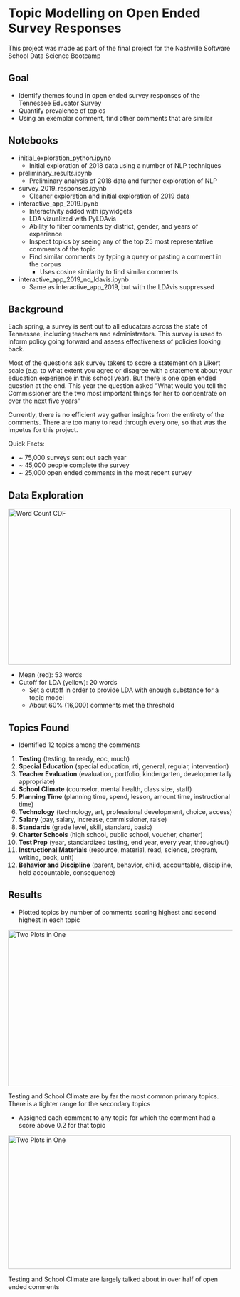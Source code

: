 # Topic Modelling on Open Ended Survey Responses

This project was made as part of the final project for the Nashville Software School Data Science Bootcamp

## Goal

* Identify themes found in open ended survey responses of the Tennessee Educator Survey
* Quantify prevalence of topics 
* Using an exemplar comment, find other comments that are similar

## Notebooks

* initial_exploration_python.ipynb
     * Initial exploration of 2018 data using a number of NLP techniques
* preliminary_results.ipynb
     * Preliminary analysis of 2018 data and further exploration of NLP
* survey_2019_responses.ipynb
     * Cleaner exploration and initial exploration of 2019 data
* interactive_app_2019.ipynb
     * Interactivity added with ipywidgets
     * LDA vizualized with PyLDAvis
     * Ability to filter comments by district, gender, and years of experience
     * Inspect topics by seeing any of the top 25 most representative comments of the topic
     * Find similar comments by typing a query or pasting a comment in the corpus
          * Uses cosine similarity to find similar comments
* interactive_app_2019_no_ldavis.ipynb
     * Same as interactive_app_2019, but with the LDAvis suppressed

## Background 

Each spring, a survey is sent out to all educators across the state of Tennessee, including teachers and administrators. This survey is used to inform policy going forward and assess effectiveness of policies looking back.

Most of the questions ask survey takers to score a statement on a Likert scale (e.g. to what extent you agree or disagree with a statement about your education experience in this school year). But there is one open ended question at the end. This year the question asked "What would you tell the Commissioner are the two most important things for her to concentrate on over the next five years"

Currently, there is no efficient way gather insights from the entirety of the comments. There are too many to read through every one, so that was the impetus for this project.

Quick Facts:
* ~ 75,000 surveys sent out each year
* ~ 45,000 people complete the survey
* ~ 25,000 open ended comments in the most recent survey

## Data Exploration

<img src="/../screenshots/cdf_word_counts.png" width="500" height="350" title="Word Count CDF"> 

* Mean (red): 53 words
* Cutoff for LDA (yellow): 20 words
    * Set a cutoff in order to provide LDA with enough substance for a topic model
    * About 60% (16,000) comments met the threshold

## Topics Found

* Identified 12 topics among the comments

1. **Testing** (testing, tn ready, eoc, much)
2. **Special Education** (special education, rti, general, regular, intervention)
3. **Teacher Evaluation** (evaluation, portfolio, kindergarten, developmentally appropriate)
4. **School Climate** (counselor, mental health, class size, staff)
5. **Planning Time** (planning time, spend, lesson, amount time, instructional time)
6. **Technology** (technology, art, professional development, choice, access)
7. **Salary** (pay, salary, increase, commissioner, raise)
8. **Standards** (grade level, skill, standard, basic)
9. **Charter Schools** (high school, public school, voucher, charter)
10. **Test Prep** (year, standardized testing, end year, every year, throughout)
11. **Instructional Materials** (resource, material, read, science, program, writing, book, unit)
12. **Behavior and Discipline** (parent, behavior, child, accountable, discipline, held accountable, consequence)

## Results

* Plotted topics by number of comments scoring highest and second highest in each topic 

<img src="/../screenshots/capstone_presentation.png" width="700" height="350" title="Two Plots in One">

Testing and School Climate are by far the most common primary topics. There is a tighter range for the secondary topics

* Assigned each comment to any topic for which the comment had a score above 0.2 for that topic

<img src="/../screenshots/percentage_slide.png" width="500" height="300" title="Two Plots in One">

Testing and School Climate are largely talked about in over half of open ended comments

